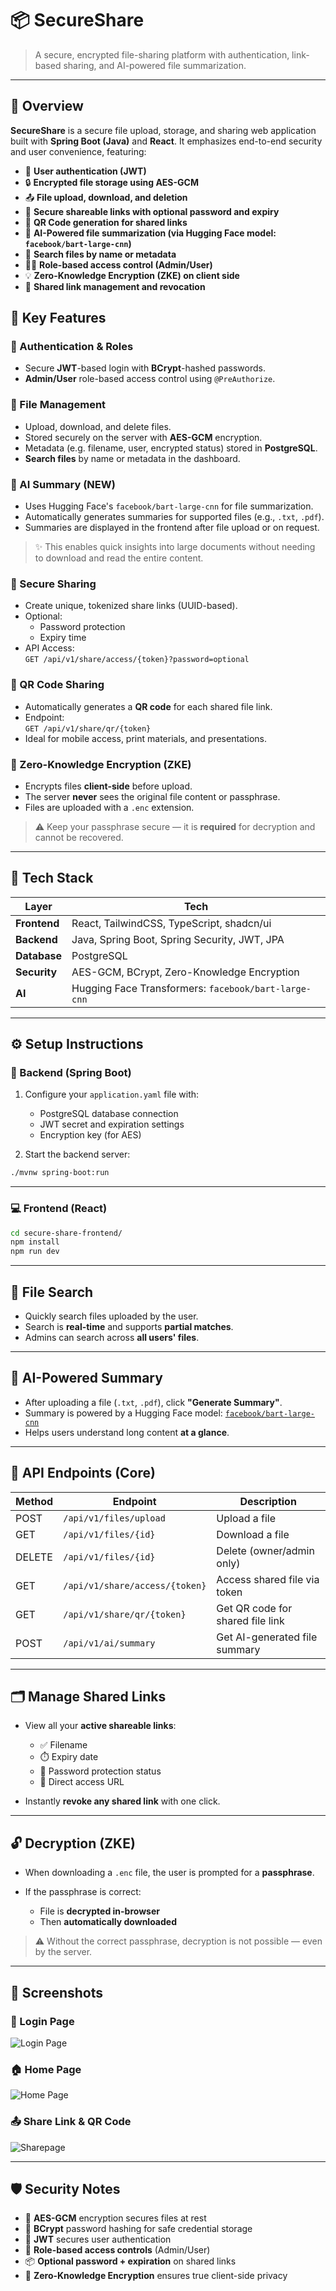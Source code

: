 # 📦 SecureShare

> A secure, encrypted file-sharing platform with authentication, link-based sharing, and AI-powered file summarization.

---

## 📄 Overview

**SecureShare** is a secure file upload, storage, and sharing web application built with **Spring Boot (Java)** and **React**. It emphasizes end-to-end security and user convenience, featuring:

- 🔐 **User authentication (JWT)**
- 🔒 **Encrypted file storage using AES-GCM**
- 📤 **File upload, download, and deletion**
- 🔗 **Secure shareable links with optional password and expiry**
- 📱 **QR Code generation for shared links**
- 🧠 **AI-Powered file summarization (via Hugging Face model: `facebook/bart-large-cnn`)**
- 🔎 **Search files by name or metadata**
- 🧑‍💼 **Role-based access control (Admin/User)**
- 💡 **Zero-Knowledge Encryption (ZKE) on client side**
- 🔧 **Shared link management and revocation**

## 🚀 Key Features

### 🔐 Authentication & Roles

- Secure **JWT**-based login with **BCrypt**-hashed passwords.
- **Admin/User** role-based access control using `@PreAuthorize`.

### 📁 File Management

- Upload, download, and delete files.
- Stored securely on the server with **AES-GCM** encryption.
- Metadata (e.g. filename, user, encrypted status) stored in **PostgreSQL**.
- **Search files** by name or metadata in the dashboard.

### 🧠 AI Summary (NEW)

- Uses Hugging Face's `facebook/bart-large-cnn` for file summarization.
- Automatically generates summaries for supported files (e.g., `.txt`, `.pdf`).
- Summaries are displayed in the frontend after file upload or on request.

> ✨ This enables quick insights into large documents without needing to download and read the entire content.

### 🔗 Secure Sharing

- Create unique, tokenized share links (UUID-based).
- Optional:
  - Password protection
  - Expiry time
- API Access:  
  `GET /api/v1/share/access/{token}?password=optional`

### 📱 QR Code Sharing

- Automatically generates a **QR code** for each shared file link.
- Endpoint:  
  `GET /api/v1/share/qr/{token}`
- Ideal for mobile access, print materials, and presentations.

### 🔐 Zero-Knowledge Encryption (ZKE)

- Encrypts files **client-side** before upload.
- The server **never** sees the original file content or passphrase.
- Files are uploaded with a `.enc` extension.

> ⚠️ Keep your passphrase secure — it is **required** for decryption and cannot be recovered.

---

## 🧱 Tech Stack

| Layer        | Tech                                                   |
|--------------|--------------------------------------------------------|
| **Frontend** | React, TailwindCSS, TypeScript, shadcn/ui              |
| **Backend**  | Java, Spring Boot, Spring Security, JWT, JPA           |
| **Database** | PostgreSQL                                             |
| **Security** | AES-GCM, BCrypt, Zero-Knowledge Encryption             |
| **AI**       | Hugging Face Transformers: `facebook/bart-large-cnn`  |

---

## ⚙️ Setup Instructions

### 🔧 Backend (Spring Boot)

1. Configure your `application.yaml` file with:
   - PostgreSQL database connection
   - JWT secret and expiration settings
   - Encryption key (for AES)

2. Start the backend server:

```bash
./mvnw spring-boot:run
````

---

### 💻 Frontend (React)

```bash
cd secure-share-frontend/
npm install
npm run dev
```

---

## 🔎 File Search

* Quickly search files uploaded by the user.
* Search is **real-time** and supports **partial matches**.
* Admins can search across **all users' files**.

---

## 🧠 AI-Powered Summary

* After uploading a file (`.txt`, `.pdf`), click **"Generate Summary"**.
* Summary is powered by a Hugging Face model: [`facebook/bart-large-cnn`](https://huggingface.co/facebook/bart-large-cnn)
* Helps users understand long content **at a glance**.

---

## 🔗 API Endpoints (Core)

| Method | Endpoint                       | Description                      |
| ------ | ------------------------------ | -------------------------------- |
| POST   | `/api/v1/files/upload`         | Upload a file                    |
| GET    | `/api/v1/files/{id}`           | Download a file                  |
| DELETE | `/api/v1/files/{id}`           | Delete (owner/admin only)        |
| GET    | `/api/v1/share/access/{token}` | Access shared file via token     |
| GET    | `/api/v1/share/qr/{token}`     | Get QR code for shared file link |
| POST   | `/api/v1/ai/summary`           | Get AI-generated file summary    |

---

## 🗂️ Manage Shared Links

* View all your **active shareable links**:

  * ✅ Filename
  * ⏱️ Expiry date
  * 🔐 Password protection status
  * 🔗 Direct access URL
* Instantly **revoke any shared link** with one click.

---

## 🔓 Decryption (ZKE)

* When downloading a `.enc` file, the user is prompted for a **passphrase**.
* If the passphrase is correct:

  * File is **decrypted in-browser**
  * Then **automatically downloaded**

> ⚠️ Without the correct passphrase, decryption is not possible — even by the server.

---

## 📸 Screenshots

### 🔐 Login Page

![Login Page](./assets/login1.png)

### 🏠 Home Page

![Home Page](./assets/home1.png)

### 📤 Share Link & QR Code

![Sharepage](./assets/sharelink.png)

---

## 🛡️ Security Notes

* 🔐 **AES-GCM** encryption secures files at rest
* 🔑 **BCrypt** password hashing for safe credential storage
* 🧾 **JWT** secures user authentication
* 👥 **Role-based access controls** (Admin/User)
* 📦 **Optional password + expiration** on shared links
* 🧠 **Zero-Knowledge Encryption** ensures true client-side privacy

